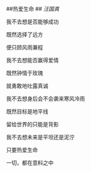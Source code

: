 ##热爱生命 ## 
*汪国真*

我不去想是否能够成功

既然选择了远方

便只顾风雨兼程


我不去想能否赢得爱情

既然钟情于玫瑰

就勇敢地吐露真诚


我不去想身后会不会袭来寒风冷雨

既然目标是地平线

留给世界的只能是背影


我不去想未来是平坦还是泥泞

只要热爱生命

一切，都在意料之中
